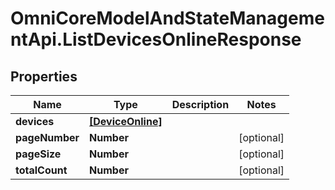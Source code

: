 # OmniCoreModelAndStateManagementApi.ListDevicesOnlineResponse

## Properties

Name | Type | Description | Notes
------------ | ------------- | ------------- | -------------
**devices** | [**[DeviceOnline]**](DeviceOnline.md) |  | 
**pageNumber** | **Number** |  | [optional] 
**pageSize** | **Number** |  | [optional] 
**totalCount** | **Number** |  | [optional] 


